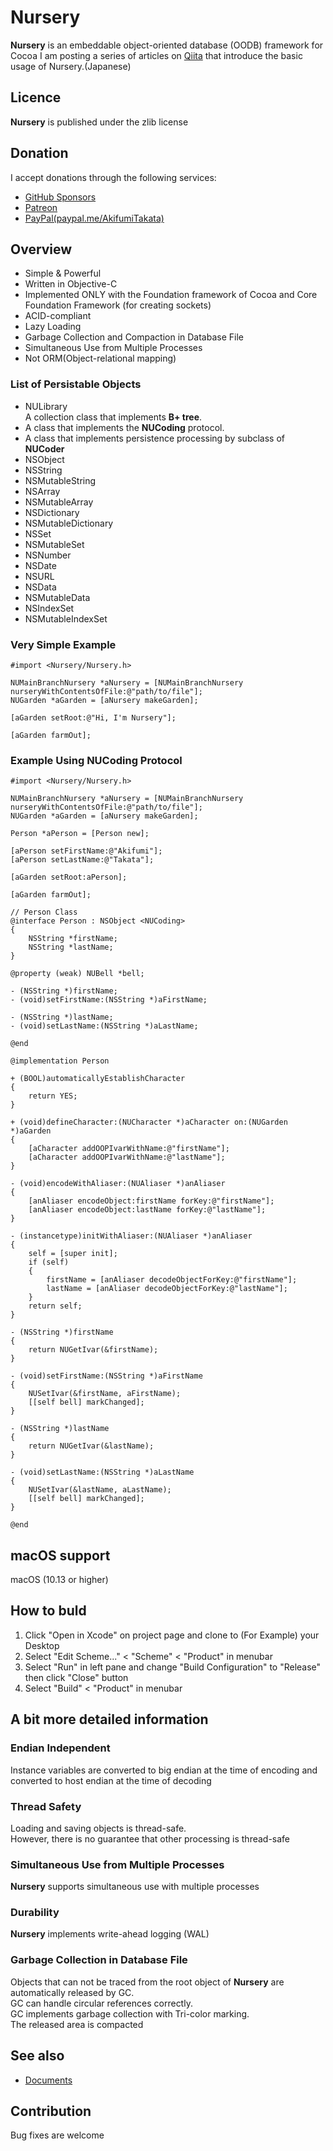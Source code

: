 # Nursery  
**Nursery** is an embeddable object-oriented database (OODB) framework for Cocoa
I am posting a series of articles on [Qiita](https://qiita.com/lily-bud) that introduce the basic usage of Nursery.(Japanese)

## Licence
**Nursery** is published under the zlib license

## Donation
I accept donations through the following services:
* [GitHub Sponsors](https://github.com/sponsors/Lily-bud)
* [Patreon](https://www.patreon.com/user?u=102547861)
* [PayPal(paypal.me/AkifumiTakata)](https://paypal.me/AkifumiTakata) 

## Overview
* Simple & Powerful
* Written in Objective-C
* Implemented ONLY with the Foundation framework of Cocoa and Core Foundation Framework (for creating sockets)
* ACID-compliant
* Lazy Loading
* Garbage Collection and Compaction in Database File
* Simultaneous Use from Multiple Processes
* Not ORM(Object-relational mapping)


### List of Persistable Objects
* NULibrary  
	A collection class that implements **B+ tree**.
* A class that implements the **NUCoding** protocol.
* A class that implements persistence processing by subclass of **NUCoder**
* NSObject
* NSString
* NSMutableString
* NSArray
* NSMutableArray
* NSDictionary
* NSMutableDictionary
* NSSet
* NSMutableSet
* NSNumber
* NSDate
* NSURL
* NSData
* NSMutableData
* NSIndexSet
* NSMutableIndexSet

### Very Simple Example 
```objc
#import <Nursery/Nursery.h>

NUMainBranchNursery *aNursery = [NUMainBranchNursery nurseryWithContentsOfFile:@"path/to/file"];
NUGarden *aGarden = [aNursery makeGarden];

[aGarden setRoot:@"Hi, I'm Nursery"];
    
[aGarden farmOut];
```

### Example Using NUCoding Protocol
```objc
#import <Nursery/Nursery.h>

NUMainBranchNursery *aNursery = [NUMainBranchNursery nurseryWithContentsOfFile:@"path/to/file"];
NUGarden *aGarden = [aNursery makeGarden];
    
Person *aPerson = [Person new];

[aPerson setFirstName:@"Akifumi"];
[aPerson setLastName:@"Takata"];

[aGarden setRoot:aPerson];
    
[aGarden farmOut];

// Person Class
@interface Person : NSObject <NUCoding>
{
    NSString *firstName;
    NSString *lastName;
}

@property (weak) NUBell *bell;

- (NSString *)firstName;
- (void)setFirstName:(NSString *)aFirstName;

- (NSString *)lastName;
- (void)setLastName:(NSString *)aLastName;

@end

@implementation Person

+ (BOOL)automaticallyEstablishCharacter
{
    return YES;
}

+ (void)defineCharacter:(NUCharacter *)aCharacter on:(NUGarden *)aGarden
{
    [aCharacter addOOPIvarWithName:@"firstName"];
    [aCharacter addOOPIvarWithName:@"lastName"];
}

- (void)encodeWithAliaser:(NUAliaser *)anAliaser
{
    [anAliaser encodeObject:firstName forKey:@"firstName"];
    [anAliaser encodeObject:lastName forKey:@"lastName"];
}

- (instancetype)initWithAliaser:(NUAliaser *)anAliaser
{
    self = [super init];
    if (self)
    {
        firstName = [anAliaser decodeObjectForKey:@"firstName"];
        lastName = [anAliaser decodeObjectForKey:@"lastName"];
    }
    return self;
}

- (NSString *)firstName
{
    return NUGetIvar(&firstName);
}

- (void)setFirstName:(NSString *)aFirstName
{
    NUSetIvar(&firstName, aFirstName);
    [[self bell] markChanged];
}

- (NSString *)lastName
{
    return NUGetIvar(&lastName);
}

- (void)setLastName:(NSString *)aLastName
{
    NUSetIvar(&lastName, aLastName);
    [[self bell] markChanged];
}

@end
```

## macOS support
macOS (10.13 or higher)

## How to buld
1. Click "Open in Xcode" on project page and clone to (For Example) your Desktop 
2. Select "Edit Scheme..." < "Scheme" < "Product" in menubar
3. Select "Run" in left pane and change "Build Configuration" to "Release" then click "Close" button
4. Select "Build" < "Product" in menubar

## A bit more detailed information
### Endian Independent
Instance variables are converted to big endian at the time of encoding and converted to host endian at the time of decoding

### Thread Safety
Loading and saving objects is thread-safe.  
However, there is no guarantee that other processing is thread-safe

### Simultaneous Use from Multiple Processes
**Nursery** supports simultaneous use with multiple processes

### Durability
**Nursery** implements write-ahead logging (WAL)

### Garbage Collection in Database File
Objects that can not be traced from the root object of **Nursery** are automatically released by GC.  
GC can handle circular references correctly.  
GC implements garbage collection with Tri-color marking.  
The released area is compacted 

## See also
* [Documents](Documents/)  

## Contribution
Bug fixes are welcome
